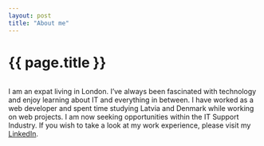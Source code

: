 ```yaml
---
layout: post
title: "About me"
---
```


<h1 class="title is-size-2">{{ page.title }}</h1>

<div class="columns">

  <div class="column">
    <p class="is-size-5">
      I am an expat living in London. I’ve always been fascinated with technology and enjoy learning about IT and everything in between. I have worked as a web developer and spent time studying Latvia and Denmark while working on web projects. I am now seeking opportunities within the IT Support Industry. If you wish to take a look
      at my work experience, please visit my <a href="https://linkedin.com/in/{{ site.handle }}" target="_blank">LinkedIn</a>.
    </p>
  </div>

</div>
